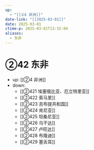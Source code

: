 ```yaml
---
up:
  - "[[②4 非洲]]"
date-link: "[[2025-03-01]]"
date: 2025-03-01
ctime-p: 2025-03-01T13:15:04
aliases:
  - 东非
---
```


# ②42 东非

- up: [[②4 非洲]]
- down:	
	- [[②421 埃塞俄比亚、厄立特里亚]]
	- [[②422 索马里]]
	- [[②423 吉布提共和国]]
	- [[②424 肯尼亚]]
	- [[②425 坦桑尼亚]]
	- [[②426 乌干达]]
	- [[②427 卢旺达]]
	- [[②428 布隆迪]]
	- [[②429 塞舌耳]]
	
